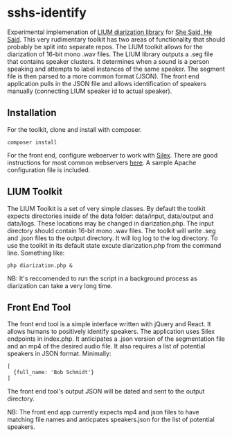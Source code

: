 # sshs-identify
Experimental implemenation of [LIUM diarization library](http://www-lium.univ-lemans.fr/diarization/doku.php/welcome) for [She Said, He Said](http://www.shesaidhesaidproject.org). This very rudimentary toolkit has two areas of functionality that should probably be split into separate repos. The LIUM toolkit allows for the diarization of 16-bit mono .wav files. The LIUM library outputs a .seg file that contains speaker clusters. It determines when a sound is a person speaking and attempts to label instances of the same speaker. The segment file is then parsed to a more common format (JSON). The front end application pulls in the JSON file and allows identification of speakers manually (connecting LIUM speaker id to actual speaker). 

## Installation
For the toolkit, clone and install with composer.
```
composer install
```
For the front end, configure webserver to work with [Silex](http://silex.sensiolabs.org/). There are good instructions for most common webservers [here](http://silex.sensiolabs.org/doc/web_servers.html). A sample Apache configuration file is included.

## LIUM Toolkit
The LIUM Toolkit is a set of very simple classes. By default the toolkit expects directories inside of the data folder: data/input, data/output and data/logs. These locations may be changed in diarization.php. The input directory should contain 16-bit mono .wav files. The toolkit will write .seg and .json files to the output directory. It will log log to the log directory. To use the toolkit in its default state excute diarization.php from the command line. Something like:

```
php diarization.php &
```

NB: It's reccomended to run the script in a background process as diarization can take a very long time.

## Front End Tool
The front end tool is a simple interface written with jQuery and React. It allows humans to positively identify speakers. The application uses Silex endpoints in index.php. It anticipates a .json version of the segmentation file and an mp4 of the desired audio file. It also requires a list of potential speakers in JSON format. Minimally:

```
[
  {full_name: 'Bob Schmidt'}
]
```

The front end tool's output JSON will be dated and sent to the output directory.

NB: The front end app currently expects mp4 and json files to have matching file names and anticpates speakers.json for the list of potential speakers.
